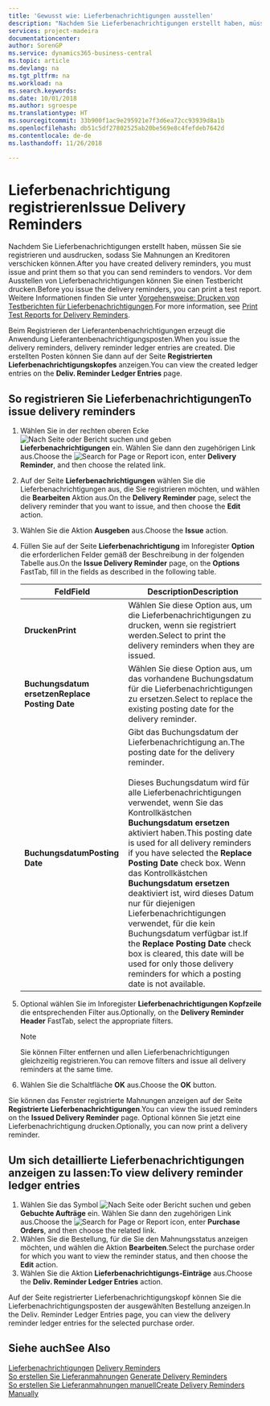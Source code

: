 ```yaml
---
title: 'Gewusst wie: Lieferbenachrichtigungen ausstellen'
description: "Nachdem Sie Lieferbenachrichtigungen erstellt haben, müssen Sie sie registrieren und ausdrucken, sodass Sie Mahnungen an Kreditoren verschicken können. Vor dem Ausstellen von Lieferbenachrichtigungen können Sie einen Testbericht drucken."
services: project-madeira
documentationcenter: 
author: SorenGP
ms.service: dynamics365-business-central
ms.topic: article
ms.devlang: na
ms.tgt_pltfrm: na
ms.workload: na
ms.search.keywords: 
ms.date: 10/01/2018
ms.author: sgroespe
ms.translationtype: HT
ms.sourcegitcommit: 33b900f1ac9e295921e7f3d6ea72cc93939d8a1b
ms.openlocfilehash: db51c5df27802525ab20be569e8c4fefdeb7642d
ms.contentlocale: de-de
ms.lasthandoff: 11/26/2018

---
```

# <a name="issue-delivery-reminders"></a><span data-ttu-id="2fd79-104">Lieferbenachrichtigung registrieren</span><span class="sxs-lookup"><span data-stu-id="2fd79-104">Issue Delivery Reminders</span></span>
<span data-ttu-id="2fd79-105">Nachdem Sie Lieferbenachrichtigungen erstellt haben, müssen Sie sie registrieren und ausdrucken, sodass Sie Mahnungen an Kreditoren verschicken können.</span><span class="sxs-lookup"><span data-stu-id="2fd79-105">After you have created delivery reminders, you must issue and print them so that you can send reminders to vendors.</span></span> <span data-ttu-id="2fd79-106">Vor dem Ausstellen von Lieferbenachrichtigungen können Sie einen Testbericht drucken.</span><span class="sxs-lookup"><span data-stu-id="2fd79-106">Before you issue the delivery reminders, you can print a test report.</span></span> <span data-ttu-id="2fd79-107">Weitere Informationen finden Sie unter [Vorgehensweise: Drucken von Testberichten für  Lieferbenachrichtigungen](how-to-print-test-reports-for-delivery-reminders.md).</span><span class="sxs-lookup"><span data-stu-id="2fd79-107">For more information, see [Print Test Reports for Delivery Reminders](how-to-print-test-reports-for-delivery-reminders.md).</span></span>  

<span data-ttu-id="2fd79-108">Beim Registrieren der Lieferantenbenachrichtigungen erzeugt die Anwendung Lieferantenbenachrichtigungsposten.</span><span class="sxs-lookup"><span data-stu-id="2fd79-108">When you issue the delivery reminders, delivery reminder ledger entries are created.</span></span> <span data-ttu-id="2fd79-109">Die erstellten Posten können Sie dann auf der Seite **Registrierten Lieferbenachrichtigungskopfes** anzeigen.</span><span class="sxs-lookup"><span data-stu-id="2fd79-109">You can view the created ledger entries on the **Deliv. Reminder Ledger Entries** page.</span></span>  

## <a name="to-issue-delivery-reminders"></a><span data-ttu-id="2fd79-110">So registrieren Sie Lieferbenachrichtigungen</span><span class="sxs-lookup"><span data-stu-id="2fd79-110">To issue delivery reminders</span></span>  

1.  <span data-ttu-id="2fd79-111">Wählen Sie in der rechten oberen Ecke ![Nach Seite oder Bericht suchen](../../media/ui-search/search_small.png "Symbol nach Seite oder Bericht suchen") und geben **Lieferbenachrichtigungen** ein. Wählen Sie dann den zugehörigen Link aus.</span><span class="sxs-lookup"><span data-stu-id="2fd79-111">Choose the ![Search for Page or Report](../../media/ui-search/search_small.png "Search for Page or Report icon") icon, enter **Delivery Reminder**, and then choose the related link.</span></span>  
2.  <span data-ttu-id="2fd79-112">Auf der Seite **Lieferbenachrichtigungen** wählen Sie die Lieferbenachrichtigungen aus, die Sie registrieren möchten, und wählen die **Bearbeiten** Aktion aus.</span><span class="sxs-lookup"><span data-stu-id="2fd79-112">On the **Delivery Reminder** page, select the delivery reminder that you want to issue, and then choose the **Edit** action.</span></span>  
3.  <span data-ttu-id="2fd79-113">Wählen Sie die Aktion **Ausgeben** aus.</span><span class="sxs-lookup"><span data-stu-id="2fd79-113">Choose the **Issue** action.</span></span>  
4.  <span data-ttu-id="2fd79-114">Füllen Sie auf der Seite **Lieferbenachrichtigung** im Inforegister **Option** die erforderlichen Felder gemäß der Beschreibung in der folgenden Tabelle aus.</span><span class="sxs-lookup"><span data-stu-id="2fd79-114">On the **Issue Delivery Reminder** page, on the **Options** FastTab, fill in the fields as described in the following table.</span></span>  

    |<span data-ttu-id="2fd79-115">Feld</span><span class="sxs-lookup"><span data-stu-id="2fd79-115">Field</span></span>|<span data-ttu-id="2fd79-116">Description</span><span class="sxs-lookup"><span data-stu-id="2fd79-116">Description</span></span>|  
    |---------------------------------|---------------------------------------|  
    |<span data-ttu-id="2fd79-117">**Drucken**</span><span class="sxs-lookup"><span data-stu-id="2fd79-117">**Print**</span></span>|<span data-ttu-id="2fd79-118">Wählen Sie diese Option aus, um die Lieferbenachrichtigungen zu drucken, wenn sie registriert werden.</span><span class="sxs-lookup"><span data-stu-id="2fd79-118">Select to print the delivery reminders when they are issued.</span></span>|  
    |<span data-ttu-id="2fd79-119">**Buchungsdatum ersetzen**</span><span class="sxs-lookup"><span data-stu-id="2fd79-119">**Replace Posting Date**</span></span>|<span data-ttu-id="2fd79-120">Wählen Sie diese Option aus, um das vorhandene Buchungsdatum für die Lieferbenachrichtigungen zu ersetzen.</span><span class="sxs-lookup"><span data-stu-id="2fd79-120">Select to replace the existing posting date for the delivery reminder.</span></span>|  
    |<span data-ttu-id="2fd79-121">**Buchungsdatum**</span><span class="sxs-lookup"><span data-stu-id="2fd79-121">**Posting Date**</span></span>|<span data-ttu-id="2fd79-122">Gibt das Buchungsdatum der Lieferbenachrichtigung an.</span><span class="sxs-lookup"><span data-stu-id="2fd79-122">The posting date for the delivery reminder.</span></span><br /><br /> <span data-ttu-id="2fd79-123">Dieses Buchungsdatum wird für alle Lieferbenachrichtigungen verwendet, wenn Sie das Kontrollkästchen **Buchungsdatum ersetzen** aktiviert haben.</span><span class="sxs-lookup"><span data-stu-id="2fd79-123">This posting date is used for all delivery reminders if you have selected the **Replace Posting Date** check box.</span></span> <span data-ttu-id="2fd79-124">Wenn das Kontrollkästchen **Buchungsdatum ersetzen** deaktiviert ist, wird dieses Datum nur für diejenigen Lieferbenachrichtigungen verwendet, für die kein Buchungsdatum verfügbar ist.</span><span class="sxs-lookup"><span data-stu-id="2fd79-124">If the **Replace Posting Date** check box is cleared, this date will be used for only those delivery reminders for which a posting date is not available.</span></span>|  

5.  <span data-ttu-id="2fd79-125">Optional wählen Sie im Inforegister **Lieferbenachrichtigungen Kopfzeile** die entsprechenden Filter aus.</span><span class="sxs-lookup"><span data-stu-id="2fd79-125">Optionally, on the **Delivery Reminder Header** FastTab, select the appropriate filters.</span></span>  

    > [!NOTE]  
    >  <span data-ttu-id="2fd79-126">Sie können Filter entfernen und allen Lieferbenachrichtigungen gleichzeitig registrieren.</span><span class="sxs-lookup"><span data-stu-id="2fd79-126">You can remove filters and issue all delivery reminders at the same time.</span></span>  

6.  <span data-ttu-id="2fd79-127">Wählen Sie die Schaltfläche **OK** aus.</span><span class="sxs-lookup"><span data-stu-id="2fd79-127">Choose the **OK** button.</span></span>  

<span data-ttu-id="2fd79-128">Sie können das Fenster registrierte Mahnungen anzeigen auf der Seite **Registrierte Lieferbenachrichtigungen**.</span><span class="sxs-lookup"><span data-stu-id="2fd79-128">You can view the issued reminders on the **Issued Delivery Reminder** page.</span></span> <span data-ttu-id="2fd79-129">Optional können Sie jetzt eine Lieferbenachrichtigung drucken.</span><span class="sxs-lookup"><span data-stu-id="2fd79-129">Optionally, you can now print a delivery reminder.</span></span>  

## <a name="to-view-delivery-reminder-ledger-entries"></a><span data-ttu-id="2fd79-130">Um sich detaillierte Lieferbenachrichtigungen anzeigen zu lassen:</span><span class="sxs-lookup"><span data-stu-id="2fd79-130">To view delivery reminder ledger entries</span></span>  

1.  <span data-ttu-id="2fd79-131">Wählen Sie das Symbol ![Nach Seite oder Bericht suchen](../../media/ui-search/search_small.png "Nach Seite oder Bericht suchen") und geben **Gebuchte Aufträge** ein. Wählen Sie dann den zugehörigen Link aus.</span><span class="sxs-lookup"><span data-stu-id="2fd79-131">Choose the ![Search for Page or Report](../../media/ui-search/search_small.png "Search for Page or Report icon") icon, enter **Purchase Orders**, and then choose the related link.</span></span>  
2.  <span data-ttu-id="2fd79-132">Wählen Sie die Bestellung, für die Sie den Mahnungsstatus anzeigen möchten, und wählen die Aktion **Bearbeiten**.</span><span class="sxs-lookup"><span data-stu-id="2fd79-132">Select the purchase order for which you want to view the reminder status, and then choose the **Edit** action.</span></span>  
3.  <span data-ttu-id="2fd79-133">Wählen Sie die Aktion **Lieferbenachrichtigungs-Einträge** aus.</span><span class="sxs-lookup"><span data-stu-id="2fd79-133">Choose the **Deliv. Reminder Ledger Entries** action.</span></span>  

<span data-ttu-id="2fd79-134">Auf der Seite registrierter Lieferbenachrichtigungskopf können Sie die Lieferbenachrichtigungsposten der ausgewählten Bestellung anzeigen.</span><span class="sxs-lookup"><span data-stu-id="2fd79-134">In the Deliv. Reminder Ledger Entries page, you can view the delivery reminder ledger entries for the selected purchase order.</span></span>  

## <a name="see-also"></a><span data-ttu-id="2fd79-135">Siehe auch</span><span class="sxs-lookup"><span data-stu-id="2fd79-135">See Also</span></span>  
 <span data-ttu-id="2fd79-136">[Lieferbenachrichtigungen](delivery-reminders.md) </span><span class="sxs-lookup"><span data-stu-id="2fd79-136">[Delivery Reminders](delivery-reminders.md) </span></span>  
 <span data-ttu-id="2fd79-137">[So erstellen Sie Lieferanmahnungen](how-to-generate-delivery-reminders.md) </span><span class="sxs-lookup"><span data-stu-id="2fd79-137">[Generate Delivery Reminders](how-to-generate-delivery-reminders.md) </span></span>  
 [<span data-ttu-id="2fd79-138">So erstellen Sie Lieferanmahnungen manuell</span><span class="sxs-lookup"><span data-stu-id="2fd79-138">Create Delivery Reminders Manually</span></span>](how-to-create-delivery-reminders-manually.md)

